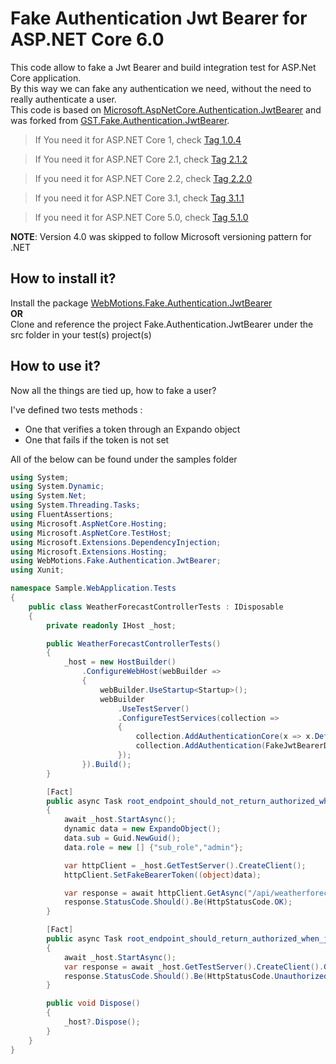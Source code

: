 # Fake Authentication Jwt Bearer for ASP.NET Core 6.0

This code allow to fake a Jwt Bearer and build integration test for ASP.Net Core application.  
By this way we can fake any authentication we need, without the need to really authenticate a user.  
This code is based on [Microsoft.AspNetCore.Authentication.JwtBearer](https://github.com/aspnet/AspNetCore/tree/master/src/Security/Authentication/JwtBearer) and was forked from [GST.Fake.Authentication.JwtBearer](https://github.com/GestionSystemesTelecom/fake-authentication-jwtbearer).

 > If You need it for ASP.NET Core 1, check [Tag 1.0.4](https://github.com/DOMZE/fake-authentication-jwtbearer/tree/1.0.4)

 > If You need it for ASP.NET Core 2.1, check [Tag 2.1.2](https://github.com/DOMZE/fake-authentication-jwtbearer/tree/2.1.2)

 > If you need it for ASP.NET Core 2.2, check [Tag 2.2.0](https://github.com/DOMZE/fake-authentication-jwtbearer/tree/2.2.0)

 > If you need it for ASP.NET Core 3.1, check [Tag 3.1.1](https://github.com/DOMZE/fake-authentication-jwtbearer/tree/3.1.1)

  > If you need it for ASP.NET Core 5.0, check [Tag 5.1.0](https://github.com/DOMZE/fake-authentication-jwtbearer/tree/5.1.0)

**NOTE**: Version 4.0 was skipped to follow Microsoft versioning pattern for .NET

## How to install it?

Install the package [WebMotions.Fake.Authentication.JwtBearer](https://www.nuget.org/packages/WebMotions.Fake.Authentication.JwtBearer)
<br/>**OR**<br/>
Clone and reference the project Fake.Authentication.JwtBearer under the src folder in your test(s) project(s)

## How to use it?

Now all the things are tied up, how to fake a user?

I've defined two tests methods :
 - One that verifies a token through an Expando object
 - One that fails if the token is not set

 All of the below can be found under the samples folder

```C#
using System;
using System.Dynamic;
using System.Net;
using System.Threading.Tasks;
using FluentAssertions;
using Microsoft.AspNetCore.Hosting;
using Microsoft.AspNetCore.TestHost;
using Microsoft.Extensions.DependencyInjection;
using Microsoft.Extensions.Hosting;
using WebMotions.Fake.Authentication.JwtBearer;
using Xunit;

namespace Sample.WebApplication.Tests
{
    public class WeatherForecastControllerTests : IDisposable
    {
        private readonly IHost _host;

        public WeatherForecastControllerTests()
        {
            _host = new HostBuilder()
                .ConfigureWebHost(webBuilder =>
                {
                    webBuilder.UseStartup<Startup>();
                    webBuilder
                        .UseTestServer()
                        .ConfigureTestServices(collection =>
                        {
                            collection.AddAuthenticationCore(x => x.DefaultAuthenticateScheme = FakeJwtBearerDefaults.AuthenticationScheme);
                            collection.AddAuthentication(FakeJwtBearerDefaults.AuthenticationScheme).AddFakeJwtBearer();
                        });
                }).Build();
        }

        [Fact]
        public async Task root_endpoint_should_not_return_authorized_when_jwt_is_set()
        {
            await _host.StartAsync();
            dynamic data = new ExpandoObject();
            data.sub = Guid.NewGuid();
            data.role = new [] {"sub_role","admin"};

            var httpClient = _host.GetTestServer().CreateClient();
            httpClient.SetFakeBearerToken((object)data);

            var response = await httpClient.GetAsync("/api/weatherforecast");
            response.StatusCode.Should().Be(HttpStatusCode.OK);
        }

        [Fact]
        public async Task root_endpoint_should_return_authorized_when_jwt_is_not_set()
        {
            await _host.StartAsync();
            var response = await _host.GetTestServer().CreateClient().GetAsync("/api/weatherforecast");
            response.StatusCode.Should().Be(HttpStatusCode.Unauthorized);
        }

        public void Dispose()
        {
            _host?.Dispose();
        }
    }
}
```
